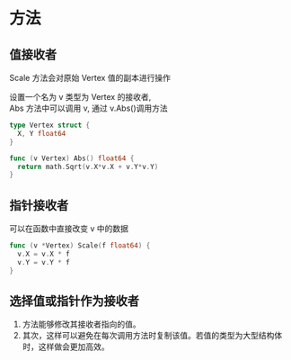 # 方法

## 值接收者

Scale 方法会对原始 Vertex 值的副本进行操作

设置一个名为 v 类型为 Vertex 的接收者,  
Abs 方法中可以调用 v,
通过 v.Abs()调用方法

```go
type Vertex struct {
  X, Y float64
}

func (v Vertex) Abs() float64 {
  return math.Sqrt(v.X*v.X + v.Y*v.Y)
}
```

## 指针接收者

可以在函数中直接改变 v 中的数据

```go
func (v *Vertex) Scale(f float64) {
  v.X = v.X * f
  v.Y = v.Y * f
}
```

## 选择值或指针作为接收者

1. 方法能够修改其接收者指向的值。
2. 其次，这样可以避免在每次调用方法时复制该值。若值的类型为大型结构体时，这样做会更加高效。
